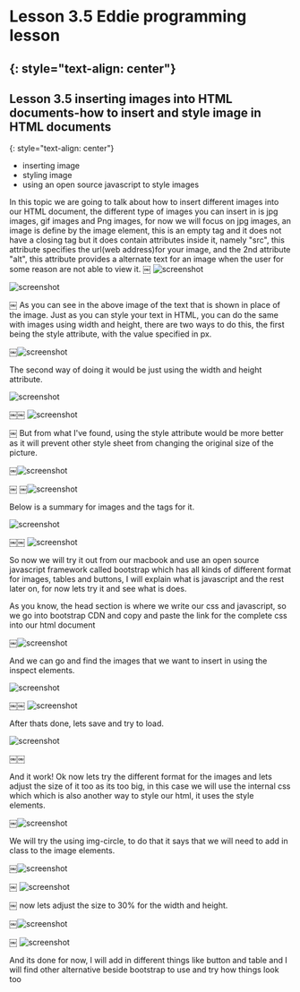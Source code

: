 # Lesson 3.5 Eddie programming lesson
{: style="text-align: center"}
-------------------------------------

## Lesson 3.5 inserting images into HTML documents-how to insert and style image in HTML documents
{: style="text-align: center"}

- inserting image
- styling image
- using an open source javascript to style images

In this topic we are going to talk about how to insert different images into our HTML document, the different type of images you can insert in is jpg images, gif images and Png images, for now we will focus on jpg images, an image is define by the image element, this is an empty tag and it does not have a closing tag but it does contain attributes inside it, namely "src", this attribute specifies the url(web address)for your image, and the 2nd attribute "alt", this attribute provides a alternate text for an image when the user for some reason are not able to view it.
￼
![screenshot][id]

[id]:/images/Lesson3.5/Photo1.png

![screenshot][id1]

[id1]:/images/Lesson3.5/Photo2.png
￼
As you can see in the above image of the text that is shown in place of the image.
Just as you can style your text in HTML, you can do the same with images using width and height, there are two ways to do this, the first being the style attribute, with the value specified in px.

￼![screenshot][id2]

[id2]:/images/Lesson3.5/Photo3.png


The second way of doing it would be just using the width and height attribute.

![screenshot][id3]

[id3]:/images/Lesson3.5/Photo4.png
￼￼
![screenshot][id4]

[id4]:/images/Lesson3.5/Photo5.png
￼
But from what I've found, using the style attribute would be more better as it will prevent other style sheet from changing the original size of the picture.

￼![screenshot][id5]

[id5]:/images/Lesson3.5/Photo6.png
￼
￼![screenshot][id6]

[id6]:/images/Lesson3.5/Photo7.png


Below is a summary for images and the tags for it.

![screenshot][id7]

[id7]:/images/Lesson3.5/Photo8.png
￼￼
![screenshot][id8]

[id8]:/images/Lesson3.5/Photo9.png


So now we will try it out from our macbook and use an open source javascript framework called bootstrap which has all kinds of different format for images, tables and buttons, I will explain what is javascript and the rest later on, for now lets try it and see what is does.

As you know, the head section is where we write our css and javascript, so we go into bootstrap CDN and copy and paste the link for the complete css into our html document

￼![screenshot][id9]

[id9]:/images/Lesson3.5/Photo10.png


And we can go and find the images that we want to insert in using the inspect elements.

![screenshot][id10]

[id10]:/images/Lesson3.5/Photo11.png
￼￼
![screenshot][id11]

[id11]:/images/Lesson3.5/Photo12.png


After thats done, lets save and try to load.

![screenshot][id12]

[id12]:/images/Lesson3.5/Photo13.png
￼￼

And it work! Ok now lets try the different format for the images and lets adjust the size of it too as its too big, in this case we will use the internal css which which is also another way to style our html, it uses the style elements.

￼![screenshot][id13]

[id13]:/images/Lesson3.5/Photo14.png


We will try the using img-circle, to do that it says that we will need to add in class to the image elements.

￼![screenshot][id14]

[id14]:/images/Lesson3.5/Photo15.png
￼
![screenshot][id15]

[id15]:/images/Lesson3.5/Photo16.png
￼
now lets adjust the size to 30% for the width and height.

￼![screenshot][id16]

[id16]:/images/Lesson3.5/Photo17.png
￼
![screenshot][id17]

[id17]:/images/Lesson3.5/Photo18.png


And its done for now, I will add in different things like button and table and I will find other alternative beside bootstrap to use and try how things look too
